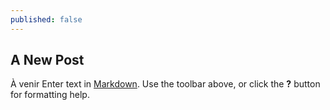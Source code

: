 ```yaml
---
published: false
---
```

## A New Post
À venir
Enter text in [Markdown](http://daringfireball.net/projects/markdown/). Use the toolbar above, or click the **?** button for formatting help.
